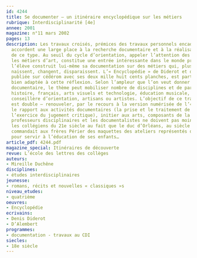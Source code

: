 ```yaml
---
id: 4244
title: Se documenter – un itinéraire encyclopédique sur les métiers 
rubrique: Interdisciplinarité [4e]
annee: 2001
magazine: n°11 mars 2002
pages: 13
description: Les travaux croisés, prémices des travaux personnels encadrés au lycée,
  accordent une large place à la recherche documentaire et à la réalisation de dossiers
  de ce type. Au seuil du cycle d’orientation, appeler l’attention des élèves sur
  les métiers d’art, constitue une entrée intéressante dans le monde professionnel – 
  l’élève construit lui-même sa documentation sur des métiers qui, plus que les autres,
  naissent, changent, disparaissent. L’« Encyclopédie » de Diderot et d’Alembert,
  publiée sur cédérom avec ses deux mille huit cents planches, est particulièrement
  bien adaptée à cette réflexion. Selon l’ampleur que l’on veut donner au dossier
  documentaire, le thème peut mobiliser nombre de disciplines et de partenaires – 
  histoire, français, arts visuels et technologie, éducation musicale, documentaliste,
  conseillère d’orientation, artisans ou artistes. L’objectif de ce travail croisé
  est double – renouveler, par le recours à la version numérisée de l’« Encyclopédie »,
  le rapport aux activités documentaires (la prise et le traitement de l’information,
  l’exercice du jugement critique), initier aux arts, composants de la culture. Les
  professeurs disciplinaires et les documentalistes ne doivent pas moins y sensibiliser
  les collégiens du 21e siècle au fait que le duc d’Orléans, au siècle des Lumières,
  commandait aux frères Périer des maquettes des ateliers représentés dans l’« Encyclopédie »
  pour servir à l’éducation de ses enfants…
article_pdf: 4244.pdf
magazine_special: Itinéraires de découverte
revue: L’école des lettres des collèges
auteurs:
- Mireille Duchêne
disciplines:
- études interdisciplinaires
jeunesse:
- romans, récits et nouvelles « classiques »s
niveau_etudes:
- quatrième
oeuvres:
- Encyclopédie
ecrivains:
- Denis Diderot
- D’Alembert
programmes:
- documentation - travaux au CDI
siecles:
- 18e siècle
---
```


